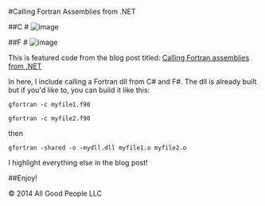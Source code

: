 #Calling Fortran Assemblies from .NET

##C \#
![image](https://raw.github.com/bbhsu2/call-fortran-from-dotnet/master/assets/csharp.png)

##F \#
![image](https://raw.github.com/bbhsu2/call-fortran-from-dotnet/master/assets/fsharp.png)


This is featured code from the blog post titled: [Calling Fortran assemblies from .NET](http://letsthinkabout.us/post/calling-fortran-assemblies-from-net)

In here, I include calling a Fortran dll from C# and F#.  The dll is already built but if you'd like to, you can build it like this:

``gfortran -c myfile1.f90``

``gfortran -c myfile2.f90``

then

``gfortran -shared -o -mydll.dll myfile1.o myfile2.o``

I highlight everything else in the blog post!

##Enjoy!

&copy; 2014 All Good People LLC